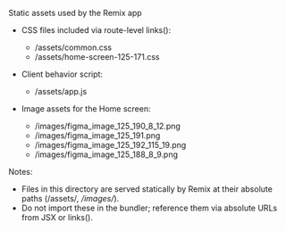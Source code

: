 Static assets used by the Remix app

- CSS files included via route-level links():
  - /assets/common.css
  - /assets/home-screen-125-171.css

- Client behavior script:
  - /assets/app.js

- Image assets for the Home screen:
  - /images/figma_image_125_190_8_12.png
  - /images/figma_image_125_191.png
  - /images/figma_image_125_192_115_19.png
  - /images/figma_image_125_188_8_9.png

Notes:
- Files in this directory are served statically by Remix at their absolute paths (/assets/*, /images/*).
- Do not import these in the bundler; reference them via absolute URLs from JSX or links().
